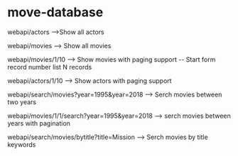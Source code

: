 # move-database
<p> webapi/actors  -->Show all actors</p>
<p>webapi/movies --> Show all movies</p>
<p>webapi/movies/1/10 --> Show  movies with paging support -- Start form record number list N records </p>
<p>webapi/actors/1/10 --> Show  actors with paging support</p>
<p> webapi/search/movies?year=1995&year=2018 --> Serch movies between two years</p>
 <p>webapi/movies/1/1/search?year=1995&year=2018  --> serch movies between years with pagination</p>
<p>webapi/search/movies/bytitle?title=Mission  --> Serch movies by title keywords</p>

